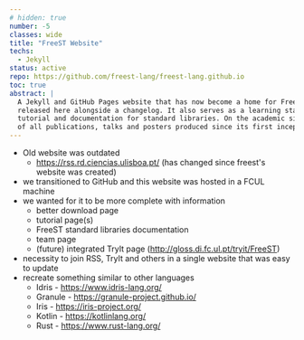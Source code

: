 ```yaml
---
# hidden: true
number: -5
classes: wide
title: "FreeST Website"
techs:
  - Jekyll
status: active
repo: https://github.com/freest-lang/freest-lang.github.io
toc: true
abstract: |
  A Jekyll and GitHub Pages website that has now become a home for FreeST. New versions are 
  released here alongside a changelog. It also serves as a learning starting point with its
  tutorial and documentation for standard libraries. On the academic side, it has a compendium
  of all publications, talks and posters produced since its first inception.
---
```


- Old website was outdated
  - https://rss.rd.ciencias.ulisboa.pt/ (has changed since freest's website was created)
- we transitioned to GitHub and this website was hosted in a FCUL machine
- we wanted for it to be more complete with information
  - better download page
  - tutorial page(s)
  - FreeST standard libraries documentation
  - team page
  - (future) integrated TryIt page (http://gloss.di.fc.ul.pt/tryit/FreeST)
- necessity to join RSS, TryIt and others in a single website that was easy to update
- recreate something similar to other languages
  - Idris - https://www.idris-lang.org/
  - Granule - https://granule-project.github.io/
  - Iris - https://iris-project.org/
  - Kotlin - https://kotlinlang.org/
  - Rust - https://www.rust-lang.org/